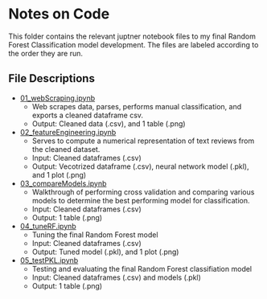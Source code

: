 # Notes on Code

This folder contains the relevant juptner notebook files to my final Random Forest Classification model development. 
The files are labeled according to the order they are run.

## File Descriptions
* [01_webScraping.ipynb](https://github.com/JSapun/YelpReviewClassification/blob/main/Code/01_webScraping.ipynb) 
  * Web scrapes data, parses, performs manual classification, and exports a cleaned dataframe csv.
  * Output: Cleaned data (.csv), and 1 table (.png)
* [02_featureEngineering.ipynb](https://github.com/JSapun/YelpReviewClassification/blob/main/Code/02_featureEngineering.ipynb)
  * Serves to compute a numerical representation of text reviews from the cleaned dataset.
  * Input: Cleaned dataframes (.csv)
  * Output: Vecotrized dataframe (.csv), neural network model (.pkl), and 1 plot (.png)
* [03_compareModels.ipynb](https://github.com/JSapun/YelpReviewClassification/blob/main/Code/03_compareModels.ipynb)
  * Walkthrough of performing cross validation and comparing various models to determine the best performing model for classification.
  * Input: Cleaned dataframes (.csv)
  * Output: 1 table (.png)
* [04_tuneRF.ipynb](https://github.com/JSapun/YelpReviewClassification/blob/main/Code/04_tuneRF.ipynb)
  * Tuning the final Random Forest model
  * Input: Cleaned dataframes (.csv)
  * Output: Tuned model (.pkl), and 1 plot (.png)
* [05_testPKL.ipynb](https://github.com/JSapun/YelpReviewClassification/blob/main/Code/05_testPKL.ipynb)
  * Testing and evaluating the final Random Forest classifiation model
  * Input: Cleaned dataframes (.csv) and models (.pkl)
  * Output: 1 table (.png)
